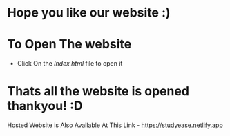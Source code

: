 # Hope you like our website :)
# To Open The website

- Click On the *Index.html* file to open it 

# Thats all the website is opened thankyou! :D

Hosted Website is Also Available At This Link - https://studyease.netlify.app
